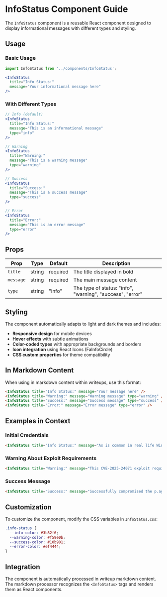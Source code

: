 # InfoStatus Component Guide

The `InfoStatus` component is a reusable React component designed to display informational messages with different types and styling.

## Usage

### Basic Usage

```jsx
import InfoStatus from '../components/InfoStatus';

<InfoStatus 
  title="Info Status:" 
  message="Your informational message here" 
/>
```

### With Different Types

```jsx
// Info (default)
<InfoStatus 
  title="Info Status:" 
  message="This is an informational message" 
  type="info" 
/>

// Warning
<InfoStatus 
  title="Warning:" 
  message="This is a warning message" 
  type="warning" 
/>

// Success
<InfoStatus 
  title="Success:" 
  message="This is a success message" 
  type="success" 
/>

// Error
<InfoStatus 
  title="Error:" 
  message="This is an error message" 
  type="error" 
/>
```

## Props

| Prop | Type | Default | Description |
|------|------|---------|-------------|
| `title` | string | required | The title displayed in bold |
| `message` | string | required | The main message content |
| `type` | string | "info" | The type of status: "info", "warning", "success", "error" |

## Styling

The component automatically adapts to light and dark themes and includes:

- **Responsive design** for mobile devices
- **Hover effects** with subtle animations
- **Color-coded types** with appropriate backgrounds and borders
- **Icon integration** using React Icons (FaInfoCircle)
- **CSS custom properties** for theme compatibility

## In Markdown Content

When using in markdown content within writeups, use this format:

```markdown
<InfoStatus title="Info Status:" message="Your message here" />
<InfoStatus title="Warning:" message="Warning message" type="warning" />
<InfoStatus title="Success:" message="Success message" type="success" />
<InfoStatus title="Error:" message="Error message" type="error" />
```

## Examples in Context

### Initial Credentials
```markdown
<InfoStatus title="Info Status:" message="As is common in real life Windows pentests, you will start the Fluffy box with credentials for the following account: j.fleischman / J0elTHEM4n1990!" />
```

### Warning About Exploit Requirements
```markdown
<InfoStatus title="Warning:" message="This CVE-2025-24071 exploit requires careful timing and social engineering to be successful. The target user must open the malicious ZIP file in Windows File Explorer." type="warning" />
```

### Success Message
```markdown
<InfoStatus title="Success:" message="Successfully compromised the p.agila account! This gives us access to additional Active Directory privileges and moves us closer to domain compromise." type="success" />
```

## Customization

To customize the component, modify the CSS variables in `InfoStatus.css`:

```css
.info-status {
  --info-color: #3b82f6;
  --warning-color: #f59e0b;
  --success-color: #10b981;
  --error-color: #ef4444;
}
```

## Integration

The component is automatically processed in writeup markdown content. The markdown processor recognizes the `<InfoStatus>` tags and renders them as React components.
